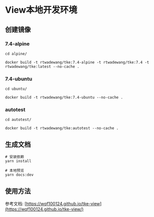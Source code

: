 # View本地开发环境

## 创建镜像

### 7.4-alpine

```shell
cd alpine/

docker build -t rtwadewang/tke:7.4-alpine -t rtwadewang/tke:7.4 -t rtwadewang/tke:latest --no-cache .
```

### 7.4-ubuntu

```shell
cd ubuntu/

docker build -t rtwadewang/tke:7.4-ubuntu --no-cache .
```

### autotest

```shell
cd autotest/

docker build -t rtwadewang/tke:autotest --no-cache .
```

## 生成文档

```shell
# 安装依赖
yarn install

# 本地预览
yarn docs:dev
```

## 使用方法

参考文档: [https://wqf100124.github.io/tke-view](https://wqf100124.github.io/tke-view/)
